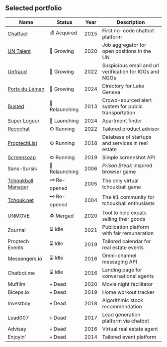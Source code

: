 ## Selected portfolio

| Name  | Status |  Year | Description |
| ----- | ------ | ------ | ------ |
| [Chatfuel](https://chatfuel.com)  | 💰 Acquired | 2015 | First no-code chatbot platform |
| [UN Talent](https://untalent.org)  | 🚀 Growing | 2020 | Job aggregator for open positions in the UN |
| [Unfraud](https://unfraud.org)  | 🚀 Growing | 2022 | Suspicious email and url verification for IGOs and NGOs |
| [Ports du Léman](https://ports-du-leman.ch)  | 🚀 Growing | 2024 | Directory for Lake Geneva |
| [Busted](https://busted.ch)  | 🌱 Relaunching | 2013 | Crowd-sourced alert system for public transportation |
| [Super Logeur](https://superlogeur.ch)  | 🌱 Launching | 2024 | Apartment finder |
| [Recochat](https://recochat.com)  | ⚙️ Running | 2022 | Tailored product advisor |
| [ProptechList](https://proptechlist.com)  | ⚙️ Running | 2018 | Database of startups and services in real estate |
| [Screensoap](https://screensoap.com)  | ⚙️ Running | 2019 | Simple screenshot API |
| Sans-Sursis  | 🌱 Relaunching | 2006 | _Prison Break_ inspired browser game |
| [Tchoukball Manager](https://tchoukballmanager.com)  | 🗝️ Re-opened | 2005 | The only virtual tchoukball game |
| [Tchouk.net](https://tchouk.net)  | 🗝️ Re-opened | 2004 | The #1 community for tchoukball enthusiasts |
| UNMOVE  | ♻️ Merged | 2020 | Tool to help expats selling their goods |
| Zournal | ⌛️ Idle | 2021 | Publication platform with fair remuneration |
| Proptech Events  | ⌛️ Idle  | 2019 | Tailored calendar for real estate events |
| Messengers.io  | ⌛️ Idle | 2016 | Omni-channel messaging API |
| Chatbot.me  | ⌛️ Idle | 2016 | Landing page for conversational agents |
| Muffilm  | 💀 Dead | 2020 | Movie night facilitator |
| Biceps.io  | 💀 Dead  | 2019 | Home workout tracker |
| Investboy | 💀 Dead | 2018 | Algorithmic stock recommendation |
| Lead007 | 💀 Dead | 2017 | Lead generation platform via chatbot |
| Advisay | 💀 Dead | 2016 | Virtual real estate agent |
| Enjoyin' | 💀 Dead | 2014 | Tailored event platform |

<!--
Sport: Tchoukr, Tchoukball Manager, Tchoukball World, Tchoukball.club, Tchoukball.equipment, AGTB,
The Code, Gambling Hunter, Coups de Coeurs, The Wardrobe Bank, Soca Club, Hip Hop Minister, Li.gy
To be continued
-->
